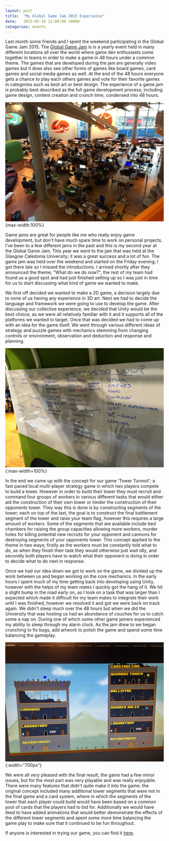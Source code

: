 ```yaml
---
layout: post
title:  "My Global Game Jam 2015 Experience"
date:   2015-05-16 12:00:00 +0000
categories: events
---
```


Last month some friends and I spent the weekend participating in the Global Game Jam 2015. The [Global Game Jam][global-game-jam] is is a yearly event held in many different locations all over the world where game dev enthusiasts come together in teams in order to make a game in 48 hours under a common theme. The games that are developed during the jam are generally video games but it does also see other forms of games like board games, card games and social media games as well. At the end of the 48 hours everyone gets a chance to play each others games and vote for their favorite games in categories such as best art or best design. The experience of a game jam is probably best described as the full game development process; including game design, content creation and crunch time, condensed into 48 hours.

![alt text](https://github.com/AerialMantis/aerialmantis.github.io/raw/master/images/game-jam-2015.jpg "Game Jam 2015"){max-width:100%}

Game jams are great for people like me who really enjoy game development, but don't have much spare time to work on personal projects. I've been to a few different jams in the past and this is my second year at the Global Game Jam. This year we went to the jam that was held at the Glasgow Caledonia University; it was a great success and a lot of fun. The game jam was held over the weekend and started on the Friday evening; I got there late so I missed the introductions. I arrived shortly after they announced the theme; "What do we do now?", the rest of my team had found us a good spot and had just finished setting up so I was just in time for us to start discussing what kind of game we wanted to make.

We first off decided we wanted to make a 2D game, a decision largely due to none of us having any experience in 3D art. Next we had to decide the language and framework we were going to use to develop the game. After discussing our collective experience, we decided that Unity would be the best choice, as we were all relatively familiar with it and it supports all of the platforms we wanted to target. Once that was decided we had to come up with an idea for the game itself. We went through various different ideas of strategy and puzzle games with mechanics stemming from changing controls or environment, observation and deduction and response and planning.

![alt text](https://github.com/AerialMantis/aerialmantis.github.io/raw/master/images/design-board.jpg "Design Board"){:max-width=100%}

In the end we came up with the concept for our game 'Tower Turmoil'; a fast paced local multi-player strategy game in which two players compete to build a tower. However in order to build their tower they must recruit and command four groups of workers in various different tasks that would either aid the construction of their own tower or hinder the construction of their opponents tower. They way this is done is by constructing segments of the tower; each on top of the last, the goal is to construct the final battlement segment of the tower and raise your team flag, however this requires a large amount of workers. Some of the segments that are available include bed chambers for raising the group capacities allowing more workers, murder holes for killing potential new recruits for your opponent and cannons for destroying segments of your opponents tower. This concept applied to the theme in two ways; firstly as the workers must be constantly told what to do, as when they finish their task they would otherwise just wait idly, and secondly both players have to watch what their opponent is doing in order to decide what to do next in response.

Once we had our idea down we got to work on the game, we divided up the work between us and began working on the core mechanics. In the early hours I spent much of my time getting back into developing using Unity, however with the helps of my team mates I quickly got the hang of it. We hit a slight bump in the road early on, as I took on a task that was larger than I expected which made it difficult for my team mates to integrate their work until I was finished, however we resolved it and got we were back on track again. We didn't sleep much over the 48 hours but when we did the University that was hosting us had an abundance of couches for us to catch some a nap on. During one of which some other game jamers experienced my ability to sleep through my alarm clock. As the jam drew to we began crunching to fix bugs, add artwork to polish the game and spend some time balancing the gameplay.

![alt text](https://github.com/AerialMantis/aerialmantis.github.io/raw/master/images/tower-turmoil.jpg "Tower Turmoil"){:width="700px"}

We were all very pleased with the final result, the game had a few minor issues, but for the most part was very playable and was really enjoyable. There were many features that didn't quite make it into the game; the original concept included many additional tower segments that were not in the final game and a card system, where in which the segments of the tower that each player could build would have been based on a common pool of cards that the players had to bid for. Additionally we would have liked to have added animations that would better demonstrate the effects of the different tower segments and spent some more time balancing the game play to make sure that it continued to be fun throughout.

If anyone is interested in trying our game, you can find it [here][tower-turmoil].

[global-game-jam]: http://globalgamejam.org/
[tower-turmoil]: http://globalgamejam.org/2015/games/tower-turmoil